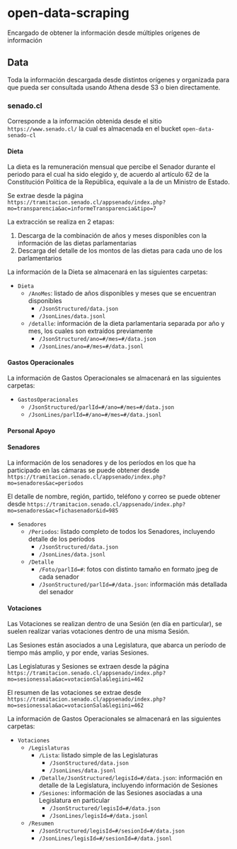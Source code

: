 # open-data-scraping
Encargado de obtener la información desde múltiples orígenes de información

## Data
Toda la información descargada desde distintos orígenes y organizada para que pueda ser consultada usando Athena desde S3 o bien directamente.

### senado.cl
Corresponde a la información obtenida desde el sitio ```https://www.senado.cl/``` la cual es almacenada en el bucket ```open-data-senado-cl```

#### Dieta
La dieta es la remuneración mensual que percibe el Senador durante el periodo para el cual ha sido elegido y, de acuerdo al artículo 62 de la Constitución Política de la República, equivale a la de un Ministro de Estado.

Se extrae desde la página ```https://tramitacion.senado.cl/appsenado/index.php?mo=transparencia&ac=informeTransparencia&tipo=7```

La extracción se realiza en 2 etapas:
1. Descarga de la combinación de años y meses disponibles con la información de las dietas parlamentarias
2. Descarga del detalle de los montos de las dietas para cada uno de los parlamentarios

La información de la Dieta se almacenará en las siguientes carpetas:
* ```Dieta```
  * ```/AnoMes```: listado de años disponibles y meses que se encuentran disponibles
    * ```/JsonStructured/data.json```
    * ```/JsonLines/data.jsonl```
  * ```/detalle```: información de la dieta parlamentaria separada por año y mes, los cuales son extraídos previamente
    * ```/JsonStructured/ano=#/mes=#/data.json```
    * ```/JsonLines/ano=#/mes=#/data.jsonl``` 

#### Gastos Operacionales

La información de Gastos Operacionales se almacenará en las siguientes carpetas:
* ```GastosOperacionales```
  * ```/JsonStructured/parlId=#/ano=#/mes=#/data.json```
  * ```/JsonLines/parlId=#/ano=#/mes=#/data.jsonl```

#### Personal Apoyo

#### Senadores

La información de los senadores y de los períodos en los que ha participado en las cámaras se puede obtener desde ```https://tramitacion.senado.cl/appsenado/index.php?mo=senadores&ac=periodos```

El detalle de nombre, región, partido, teléfono y correo se puede obtener desde ```https://tramitacion.senado.cl/appsenado/index.php?mo=senadores&ac=fichasenador&id=985```

* ```Senadores```
  * ```/Periodos```: listado completo de todos los Senadores, incluyendo detalle de los períodos 
    * ```/JsonStructured/data.json```
    * ```/JsonLines/data.jsonl```
  * ```/Detalle```
    * ```/Foto/parlId=#```: fotos con distinto tamaño en formato jpeg de cada senador
    * ```/JsonStructured/parlId=#/data.json```: información más detallada del senador

#### Votaciones

Las Votaciones se realizan dentro de una Sesión (en día en particular), se suelen realizar varias votaciones dentro de una misma Sesión. 

Las Sesiones están asociados a una Legislatura, que abarca un período de tiempo más amplio, y por ende, varias Sesiones.

Las Legislaturas y Sesiones se extraen desde la página ```https://tramitacion.senado.cl/appsenado/index.php?mo=sesionessala&ac=votacionSala&legiini=462```

El resumen de las votaciones se extrae desde ```https://tramitacion.senado.cl/appsenado/index.php?mo=sesionessala&ac=votacionSala&legiini=462```

La información de Gastos Operacionales se almacenará en las siguientes carpetas:
* ```Votaciones```
  * ```/Legislaturas```
    * ```/Lista```: listado simple de las Legislaturas
      * ```/JsonStructured/data.json```
      * ```/JsonLines/data.jsonl```
    * ```/Detalle/JsonStructured/legisId=#/data.json```: información en detalle de la Legislatura, incluyendo información de Sesiones
    * ```/Sesiones```: información de las Sesiones asociadas a una Legislatura en particular 
      * ```/JsonStructured/legisId=#/data.json```
      * ```/JsonLines/legisId=#/data.jsonl```
  * ```/Resumen```
    * ```/JsonStructured/legisId=#/sesionId=#/data.json```
    * ```/JsonLines/legisId=#/sesionId=#/data.jsonl```
